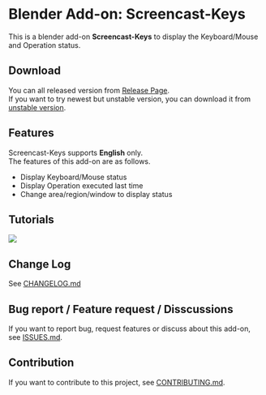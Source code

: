 # Blender Add-on: Screencast-Keys

This is a blender add-on **Screencast-Keys** to display the Keyboard/Mouse and Operation status.


## Download

You can all released version from [Release Page](https://github.com/nutti/Screencast-Keys/releases).  
If you want to try newest but unstable version, you can download it from [unstable version](https://github.com/nutti/Screencast-Keys/archive/develop.zip).


## Features

Screencast-Keys supports **English** only.  
The features of this add-on are as follows.

* Display Keyboard/Mouse status
* Display Operation executed last time
* Change area/region/window to display status


## Tutorials

[![](https://img.youtube.com/vi/mWkkPCp7RSI/0.jpg)](https://www.youtube.com/watch?v=mWkkPCp7RSI)


## Change Log

See [CHANGELOG.md](CHANGELOG.md)


## Bug report / Feature request / Disscussions

If you want to report bug, request features or discuss about this add-on, see [ISSUES.md](ISSUES.md).


## Contribution

If you want to contribute to this project, see [CONTRIBUTING.md](CONTRIBUTING.md).
